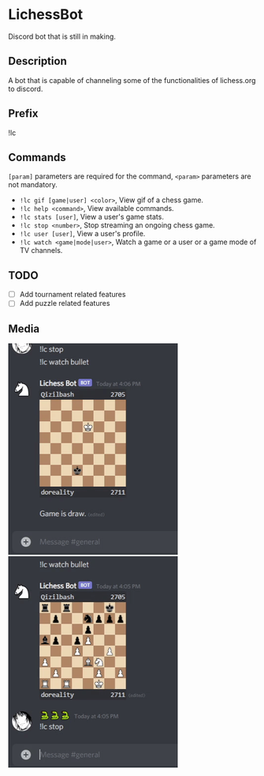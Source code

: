 
# LichessBot

Discord bot that is still in making.

## Description

A bot that is capable of channeling some of the functionalities of lichess.org to discord.

## Prefix

!lc

## Commands

`[param]` parameters are required for the command, `<param>` parameters are not mandatory.

* `!lc gif [game|user] <color>`, View gif of a chess game.
* `!lc help <command>`, View available commands.
* `!lc stats [user]`, View a user's game stats.
* `!lc stop <number>`, Stop streaming an ongoing chess game.
* `!lc user [user]`, View a user's profile.
* `!lc watch <game|mode|user>`, Watch a game or a user or a game mode of TV channels.

## TODO

- [ ] Add tournament related features
- [ ] Add puzzle related features

## Media

![Watching bullet](media/crazyhouse.gif)
![Watching crazyhouse](media/bullet.gif)
